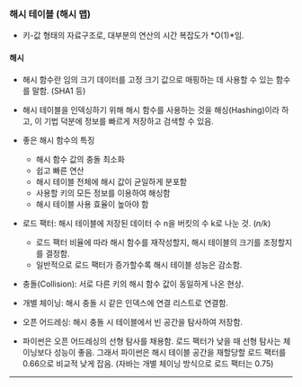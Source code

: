 ### 해시 테이블 (해시 맵)

* 키-값 형태의 자료구조로, 대부분의 연산의 시간 복잡도가 *O(1)*임.

#### 해시

* 해시 함수란 임의 크기 데이터를 고정 크기 값으로 매핑하는 데 사용할 수 있는 함수를 말함. (SHA1 등)
* 해시 테이블을 인덱싱하기 위해 해시 함수를 사용하는 것을 해싱(Hashing)이라 하고, 이 기법 덕분에 정보를 빠르게 저장하고 검색할 수 있음.
* 좋은 해시 함수의 특징
  * 해시 함수 값의 충돌 최소화
  * 쉽고 빠른 연산
  * 해시 테이블 전체에 해시 값이 균일하게 분포함
  * 사용할 키의 모든 정보를 이용하여 해싱함
  * 해시 테이블 사용 효율이 높아야 함

* 로드 팩터: 해시 테이블에 저장된 데이터 수 n을 버킷의 수 k로 나눈 것. (*n/k*)
  * 로드 팩터 비율에 따라 해시 함수를 재작성할지, 해시 테이블의 크기를 조정할지를 결정함.
  * 일반적으로 로드 팩터가 증가할수록 해시 테이블 성능은 감소함.
*  충돌(Collision): 서로 다른 키의 해시 함수 값이 동일하게 나온 현상.
  * 개별 체이닝: 해시 충돌 시 같은 인덱스에 연결 리스트로 연결함.
  * 오픈 어드레싱: 해시 충돌 시 테이블에서 빈 공간을 탐사하여 저장함.
  * 파이썬은 오픈 어드레싱의 선형 탐사를 채용함. 로드 팩터가 낮을 때 선형 탐사는 체이닝보다 성능이 좋음. 그래서 파이썬은 해시 테이블 공간을 재할당할 로드 팩터를 0.66으로 비교적 낮게 잡음. (자바는 개별 체이닝 방식으로 로드 팩터는 0.75)

---

